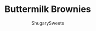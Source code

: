 ---
layout: ../../layouts/MarkdownPostLayout.astro
title: Buttermilk Brownies
author: ShugarySweets
pubDate: 2018-11-12
description: "Rich, fudgy, decadent Buttermilk Brownies. There is no doubt in my mind, these are the best brownies ever!!"
image_url: https://www.shugarysweets.com/wp-content/uploads/2015/07/buttermilk-brownies-1.jpg
tags: ["Brownies and Bars","American"]
calories: 228
protein: 2
carbohydrates: 33
fats: 11
fiber: 1
ingredients: ["1/2 cup unsalted butter","1/4 cup dark chocolate unsweetened cocoa powder","1/2 cup vegetable oil","2 cups granulated sugar","2 large eggs","1/4 cup buttermilk","1/2 teaspoon vanilla extract","2 cups all-purpose flour","1 teaspoon baking soda","1/2 teaspoon kosher salt","1 cup semi-sweet chocolate morsels","1/2 cup unsalted butter","1/2 cup buttermilk","1/4 cup dark chocolate unsweetened cocoa powder","4 cup powdered sugar","3/4 cup semi-sweet chocolate morsels"]
serves: 40
time: "2 hours 45 minutes"
prepTime: "25 minutes"
instructions: ["Preheat oven to 400 degree F. Line a 13x9-inch baking dish with parchment paper. Set aside.","For the brownies, in a small saucepan over medium high heat, combine butter, cocoa powder and oil. Bring to a boil and remove from heat.","In a large mixing bowl, combine granulated sugar, eggs, buttermilk and vanilla. Slowly whisk in the butter mixture. Add in flour, baking soda and salt, and stir just until combined. Fold in chocolate chips.","Pour into prepared baking dish and bake for 20 minutes. Remove from oven and cool.","While brownies are cooling, begin frosting. In a small saucepan, combine butter, buttermilk and cocoa powder. Whisk over medium heat until mixture begins to boil. Remove.","In a mixing bowl, combine powdered sugar with butter mixtures. Beat for several minutes until smooth. Pour over brownies (they don't need to be completely cooled. Sprinkle immediately with chocolate chips.","Refrigerate for two hours, until set. Cut and enjoy. I store these in an airtight container in the refrigerator. I find them to taste best chilled."]
nutrition: ["228 calories","33 grams carbohydrates","22 milligrams cholesterol","11 grams fat","1 grams fiber","2 grams protein","5 grams saturated fat","62 milligrams sodium","27 grams sugar","0 grams trans fat","5 grams unsaturated fat"]
---